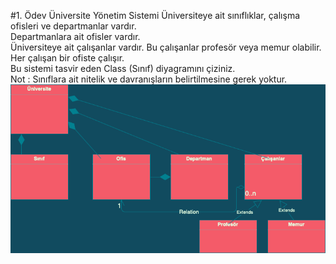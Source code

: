#1. Ödev Üniversite Yönetim Sistemi
Üniversiteye ait sınıflıklar, çalışma ofisleri ve departmanlar vardır.<br/>
Departmanlara ait ofisler vardır.<br/>
Üniversiteye ait çalışanlar vardır. Bu çalışanlar profesör veya memur olabilir.<br/>
Her çalışan bir ofiste çalışır.<br/>
Bu sistemi tasvir eden Class (Sınıf) diyagramını çiziniz.<br/>
Not : Sınıflara ait nitelik ve davranışların belirtilmesine gerek yoktur.
![diyagram1](https://github.com/merfrk/java101/blob/master/Untitled%20Diagram.png)
